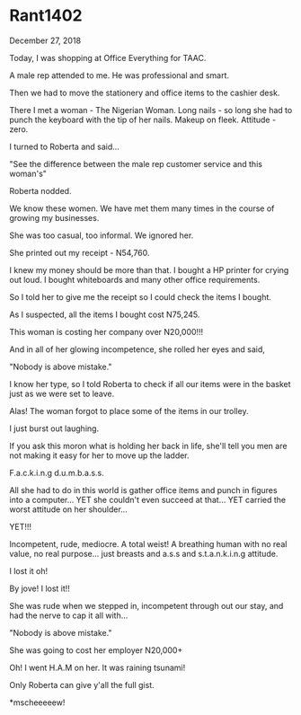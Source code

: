 # Rant1402


December 27, 2018

Today, I was shopping at Office Everything for TAAC.

A male rep attended to me. He was professional and smart.

Then we had to move the stationery and office items to the cashier desk.

There I met a woman - The Nigerian Woman. Long nails - so long she had to punch the keyboard with the tip of her nails. Makeup on fleek. Attitude - zero.

I turned to Roberta and said...

"See the difference between the male rep customer service and this woman's"

Roberta nodded.

We know these women. We have met them many times in the course of growing my businesses.

She was too casual, too informal. We ignored her.

She printed out my receipt - N54,760.

I knew my money should be more than that. I bought a HP printer for crying out loud. I bought whiteboards and many other office requirements.

So I told her to give me the receipt so I could check the items I bought.

As I suspected, all the items I bought cost N75,245.

This woman is costing her company over N20,000!!!

And in all of her glowing incompetence, she rolled her eyes and said,

"Nobody is above mistake."

I know her type, so I told Roberta to check if all our items were in the basket just as we were set to leave.

Alas! The woman forgot to place some of the items in our trolley.

I just burst out laughing. 

If you ask this moron what is holding her back in life, she'll tell you men are not making it easy for her to move up the ladder.

F.a.c.k.i.n.g d.u.m.b.a.s.s.

All she had to do in this world is gather office items and punch in figures into a computer... YET she couldn't even succeed at that... YET carried the worst attitude on her shoulder...

YET!!!

Incompetent, rude, mediocre. A total weist! A breathing human with no real value, no real purpose... just breasts and a.s.s and s.t.a.n.k.i.n.g attitude. 

I lost it oh!

By jove! I lost it!!

She was rude when we stepped in, incompetent through out our stay, and had the nerve to cap it all with... 

"Nobody is above mistake."

She was going to cost her employer N20,000+

Oh! I went H.A.M on her. It was raining tsunami!

Only Roberta can give y'all the full gist.

*mscheeeeew!